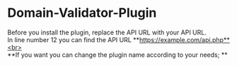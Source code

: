 # Domain-Validator-Plugin

Before you install the plugin, replace the API URL with your API URL.<br>
In line number 12 you can find the API URL **https://example.com/api.php**<br>
<br>
**If you want you can change the plugin name according to your needs; **
